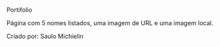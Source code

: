Portifolio

Página com 5 nomes listados, uma imagem de URL e uma imagem local.


Criado por: Saulo Michielin